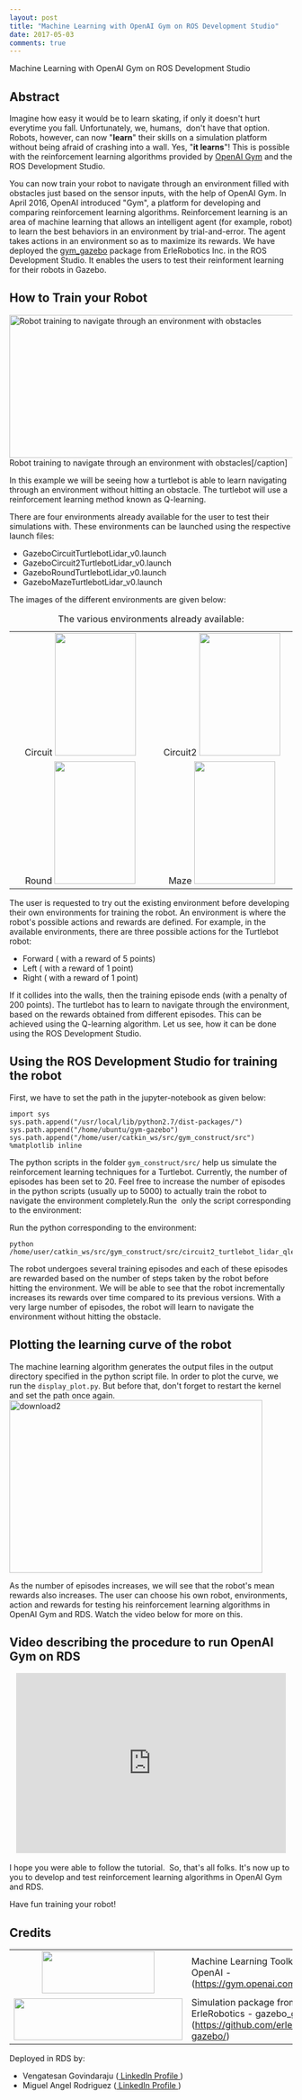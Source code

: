 ```yaml
---
layout: post
title: "Machine Learning with OpenAI Gym on ROS Development Studio"
date: 2017-05-03
comments: true
---
```


Machine Learning with OpenAI Gym on ROS Development Studio

## Abstract

Imagine how easy it would be to learn skating, if only it doesn't hurt everytime you fall. Unfortunately, we, humans,  don't have that option. Robots, however, can now "<strong>learn</strong>" their skills on a simulation platform without being afraid of crashing into a wall. Yes, "<strong>it learns</strong>"! This is possible with the reinforcement learning algorithms provided by <a href="https://gym.openai.com/" target="_blank">OpenAI Gym</a> and the ROS Development Studio.


You can now train your robot to navigate through an environment filled with obstacles just based on the sensor inputs, with the help of OpenAI Gym. In April 2016, OpenAI introduced "Gym", a platform for developing and comparing reinforcement learning algorithms. Reinforcement learning is an area of machine learning that allows an intelligent agent (for example, robot) to learn the best behaviors in an environment by trial-and-error. The agent takes actions in an environment so as to maximize its rewards. We have deployed the <a href="https://github.com/erlerobot/gym-gazebo" target="_blank">gym_gazebo</a> package from ErleRobotics Inc. in the ROS Development Studio. It enables the users to test their reinforment learning for their robots in Gazebo.
<h2>How to Train your Robot</h2>
<a href="http://www.theconstructsim.com/wp-content/uploads/2017/04/Maze1.png" rel="attachment wp-att-5866"><img class="size-medium wp-image-5866" src="http://www.theconstructsim.com/wp-content/uploads/2017/04/Maze1-300x127.png" alt="Robot training to navigate through an environment with obstacles" width="600" height="254" /></a> Robot training to navigate through an environment with obstacles[/caption]

In this example we will be seeing how a turtlebot is able to learn navigating through an environment without hitting an obstacle. The turtlebot will use a reinforcement learning method known as Q-learning.

There are four environments already available for the user to test their simulations with. These environments can be launched using the respective launch files:
<ul>
	<li>GazeboCircuitTurtlebotLidar_v0.launch</li>
	<li>GazeboCircuit2TurtlebotLidar_v0.launch</li>
	<li>GazeboRoundTurtlebotLidar_v0.launch</li>
	<li>GazeboMazeTurtlebotLidar_v0.launch</li>
</ul>
The images of the different environments are given below:
<table><caption>The various environments already available:</caption><colgroup> <col width="20%" /> <col width="20%" /> </colgroup>
<tbody>
<tr class="odd">
<td align="center">Circuit
<img style="width: 144px;height: 218px" src="http://www.theconstructsim.com/wp-content/uploads/2017/04/circuit.png" alt="" /></td>
<td align="center">Circuit2
<img style="width: 144px;height: 218px" src="http://www.theconstructsim.com/wp-content/uploads/2017/04/circuit2.png" alt="" /></td>
</tr>
<tr class="even">
<td align="center">Round
<img style="width: 144px;height: 218px" src="http://www.theconstructsim.com/wp-content/uploads/2017/04/round.png" alt="" /></td>
<td align="center">Maze
<img style="width: 144px;height: 218px" src="http://www.theconstructsim.com/wp-content/uploads/2017/04/maze.png" alt="" /></td>
</tr>
</tbody>
</table>
The user is requested to try out the existing environment before developing their own environments for training the robot. An environment is where the robot's possible actions and rewards are defined. For example, in the available environments, there are three possible actions for the Turtlebot robot:

- Forward ( with a reward of 5 points)
- Left ( with a reward of 1 point)
- Right ( with a reward of 1 point)

If it collides into the walls, then the training episode ends (with a penalty of 200 points). The turtlebot has to learn to navigate through the environment, based on the rewards obtained from different episodes. This can be achieved using the Q-learning algorithm. Let us see, how it can be done using the ROS Development Studio.
<h2>Using the ROS Development Studio for training the robot</h2>
First, we have to set the path in the jupyter-notebook as given below:

<pre><code>import sys
sys.path.append("/usr/local/lib/python2.7/dist-packages/")
sys.path.append("/home/ubuntu/gym-gazebo")
sys.path.append("/home/user/catkin_ws/src/gym_construct/src")
%matplotlib inline
</code></pre>

The python scripts in the folder <code>gym_construct/src/</code> help us simulate the reinforcement learning techniques for a Turtlebot. Currently, the number of episodes has been set to 20.
Feel free to increase the number of episodes in the python scripts (usually up to 5000) to actually train the robot to navigate the environment completely.Run the  only the script corresponding to the environment:

Run the python corresponding to the environment:
<pre><code>python /home/user/catkin_ws/src/gym_construct/src/circuit2_turtlebot_lidar_qlearn.py
</code></pre>

The robot undergoes several training episodes and each of these episodes are rewarded based on the number of steps taken by the robot before hitting the environment. We will be able to see that the robot incrementally increases its rewards over time compared to its previous versions. With a very large number of episodes, the robot will learn to navigate the environment without hitting the obstacle.
<h2>Plotting the learning curve of the robot</h2>
The machine learning algorithm generates the output files in the output directory specified in the python script file. In order to plot the curve, we run the <code>display_plot.py</code>. But before that, don't forget to restart the kernel and set the path once again.

<img class="aligncenter size-medium wp-image-5904" src="http://www.theconstructsim.com/wp-content/uploads/2017/05/download2-300x207.png" alt="download2" width="450" height="307" />

As the number of episodes increases, we will see that the robot's mean rewards also increases. The user can choose his own robot, environments, action and rewards for testing his reinforcement learning algorithms in OpenAI Gym and RDS. Watch the video below for more on this.

<h2>Video describing the procedure to run OpenAI Gym on RDS</h2>
<div id="outer" style="width:100%; margin:0 auto;text-align:center">  
  <iframe align="center" width="480" height="320" src="https://www.youtube.com/embed/5Cp9ExbSZsA" frameborder="0" allowfullscreen></iframe>
</div>
<br/>
I hope you were able to follow the tutorial.  So, that's all folks. It's now up to you to develop and test reinforcement learning algorithms in OpenAI Gym and RDS.

Have fun training your robot!

<h2>Credits</h2>

<table><colgroup> <col width="30%" /> <col width="70%" /> </colgroup>
<tbody>
<tr class="odd">
<td align="center">
<img style="width: 200px;height: 75px" src="http://www.theconstructsim.com/wp-content/uploads/2017/05/OpenAI_Logo-300x109.png" alt="" /></td>
<td align="left">Machine Learning Toolkit from OpenAI - (<a href="https://openai.com/" target="_blank">https://gym.openai.com/</a>)</td>
</tr>
<tr class="odd">
<td align="left">
<img style="width: 300px;height: 74px" src="http://www.theconstructsim.com/wp-content/uploads/2017/05/Erle_logo-300x74.png" alt="" /></td>
<td align="left">Simulation package from ErleRobotics - gazebo_gym (<a href="https://github.com/erlerobot/gym-gazebo/" target="_blank">https://github.com/erlerobot/gym-gazebo/</a>)</td>
</tr>
</tbody>
</table>

Deployed in RDS by:
<ul>
	<li>Vengatesan Govindaraju (<a href="http://sg.linkedin.com/in/vengatesang" target="_blank"> LinkedIn Profile </a>)</li>
	<li>Miguel Angel Rodriguez (<a href="https://www.linkedin.com/in/miguelarodriguezm/" target="_blank"> LinkedIn Profile </a>)</li>
</ul>